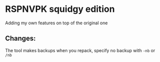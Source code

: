 # RSPNVPK squidgy edition
Adding my own features on top of the original one

## Changes:
The tool makes backups when you repack, specify no backup with `-nb` or `/nb`
